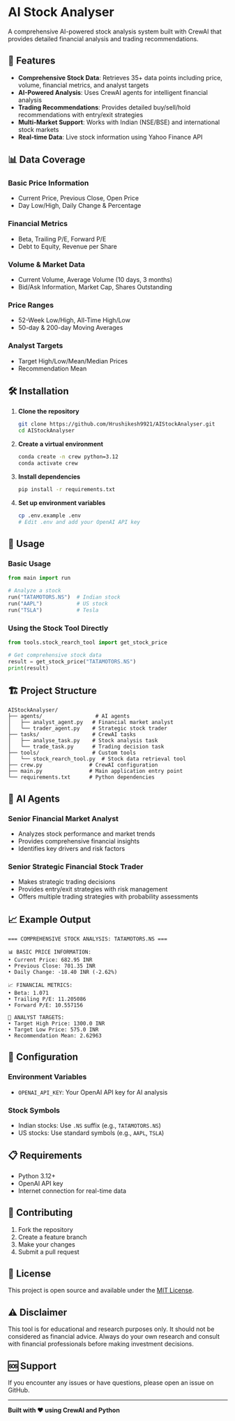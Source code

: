 # AI Stock Analyser

A comprehensive AI-powered stock analysis system built with CrewAI that provides detailed financial analysis and trading recommendations.

## 🚀 Features

- **Comprehensive Stock Data**: Retrieves 35+ data points including price, volume, financial metrics, and analyst targets
- **AI-Powered Analysis**: Uses CrewAI agents for intelligent financial analysis
- **Trading Recommendations**: Provides detailed buy/sell/hold recommendations with entry/exit strategies
- **Multi-Market Support**: Works with Indian (NSE/BSE) and international stock markets
- **Real-time Data**: Live stock information using Yahoo Finance API

## 📊 Data Coverage

### Basic Price Information
- Current Price, Previous Close, Open Price
- Day Low/High, Daily Change & Percentage

### Financial Metrics
- Beta, Trailing P/E, Forward P/E
- Debt to Equity, Revenue per Share

### Volume & Market Data
- Current Volume, Average Volume (10 days, 3 months)
- Bid/Ask Information, Market Cap, Shares Outstanding

### Price Ranges
- 52-Week Low/High, All-Time High/Low
- 50-day & 200-day Moving Averages

### Analyst Targets
- Target High/Low/Mean/Median Prices
- Recommendation Mean

## 🛠️ Installation

1. **Clone the repository**
   ```bash
   git clone https://github.com/Hrushikesh9921/AIStockAnalyser.git
   cd AIStockAnalyser
   ```

2. **Create a virtual environment**
   ```bash
   conda create -n crew python=3.12
   conda activate crew
   ```

3. **Install dependencies**
   ```bash
   pip install -r requirements.txt
   ```

4. **Set up environment variables**
   ```bash
   cp .env.example .env
   # Edit .env and add your OpenAI API key
   ```

## 🎯 Usage

### Basic Usage
```python
from main import run

# Analyze a stock
run("TATAMOTORS.NS")  # Indian stock
run("AAPL")           # US stock
run("TSLA")           # Tesla
```

### Using the Stock Tool Directly
```python
from tools.stock_rearch_tool import get_stock_price

# Get comprehensive stock data
result = get_stock_price("TATAMOTORS.NS")
print(result)
```

## 🏗️ Project Structure

```
AIStockAnalyser/
├── agents/                 # AI agents
│   ├── analyst_agent.py   # Financial market analyst
│   └── trader_agent.py    # Strategic stock trader
├── tasks/                 # CrewAI tasks
│   ├── analyse_task.py    # Stock analysis task
│   └── trade_task.py      # Trading decision task
├── tools/                 # Custom tools
│   └── stock_rearch_tool.py  # Stock data retrieval tool
├── crew.py               # CrewAI configuration
├── main.py               # Main application entry point
└── requirements.txt      # Python dependencies
```

## 🤖 AI Agents

### Senior Financial Market Analyst
- Analyzes stock performance and market trends
- Provides comprehensive financial insights
- Identifies key drivers and risk factors

### Senior Strategic Financial Stock Trader
- Makes strategic trading decisions
- Provides entry/exit strategies with risk management
- Offers multiple trading strategies with probability assessments

## 📈 Example Output

```
=== COMPREHENSIVE STOCK ANALYSIS: TATAMOTORS.NS ===

📊 BASIC PRICE INFORMATION:
• Current Price: 682.95 INR
• Previous Close: 701.35 INR
• Daily Change: -18.40 INR (-2.62%)

📈 FINANCIAL METRICS:
• Beta: 1.071
• Trailing P/E: 11.205086
• Forward P/E: 10.557156

🎯 ANALYST TARGETS:
• Target High Price: 1300.0 INR
• Target Low Price: 575.0 INR
• Recommendation Mean: 2.62963
```

## 🔧 Configuration

### Environment Variables
- `OPENAI_API_KEY`: Your OpenAI API key for AI analysis

### Stock Symbols
- Indian stocks: Use `.NS` suffix (e.g., `TATAMOTORS.NS`)
- US stocks: Use standard symbols (e.g., `AAPL`, `TSLA`)

## 📋 Requirements

- Python 3.12+
- OpenAI API key
- Internet connection for real-time data

## 🤝 Contributing

1. Fork the repository
2. Create a feature branch
3. Make your changes
4. Submit a pull request

## 📄 License

This project is open source and available under the [MIT License](LICENSE).

## ⚠️ Disclaimer

This tool is for educational and research purposes only. It should not be considered as financial advice. Always do your own research and consult with financial professionals before making investment decisions.

## 🆘 Support

If you encounter any issues or have questions, please open an issue on GitHub.

---

**Built with ❤️ using CrewAI and Python**
